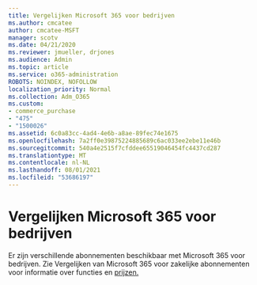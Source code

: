 ```yaml
---
title: Vergelijken Microsoft 365 voor bedrijven
ms.author: cmcatee
author: cmcatee-MSFT
manager: scotv
ms.date: 04/21/2020
ms.reviewer: jmueller, drjones
ms.audience: Admin
ms.topic: article
ms.service: o365-administration
ROBOTS: NOINDEX, NOFOLLOW
localization_priority: Normal
ms.collection: Adm_O365
ms.custom:
- commerce_purchase
- "475"
- "1500026"
ms.assetid: 6c0a83cc-4ad4-4e6b-a8ae-89fec74e1675
ms.openlocfilehash: 7a2ff0e39875224885689c6ac033ee2ebe11e46b
ms.sourcegitcommit: 540a4e2515f7cfddee65519046454fc4437cd287
ms.translationtype: MT
ms.contentlocale: nl-NL
ms.lasthandoff: 08/01/2021
ms.locfileid: "53686197"
---
```

# <a name="compare-microsoft-365-for-business"></a>Vergelijken Microsoft 365 voor bedrijven

Er zijn verschillende abonnementen beschikbaar met Microsoft 365 voor bedrijven. Zie Vergelijken van Microsoft 365 voor zakelijke abonnementen voor informatie over functies en [prijzen.](https://www.microsoft.com/microsoft-365/business/compare-all-microsoft-365-business-products)  
